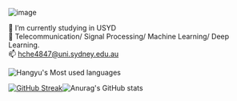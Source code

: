 
<!---
henry0408/henry0408 is a ✨ special ✨ repository because its `README.md` (this file) appears on your GitHub profile.
You can click the Preview link to take a look at your changes.
--->

![image](https://user-images.githubusercontent.com/58734009/193293152-1bfb153c-43ba-4d16-8529-f219fea135e3.png)


:open_book: I’m currently studying in USYD\
:dizzy: Telecommunication/ Signal Processing/ Machine Learning/ Deep Learning.\
📫 hche4847@uni.sydney.edu.au

![Hangyu's Most used languages](https://github-readme-stats.vercel.app/api/top-langs/?username=henry0408&layout=compact&hide_border=true&langs_count=10)

[![GitHub Streak](https://streak-stats.demolab.com?user=henry0408&theme=dracula)](https://git.io/streak-stats)![Anurag's GitHub stats](https://github-readme-stats.vercel.app/api?username=henry0408&count_private=true&show_icons=true&theme=radical)
